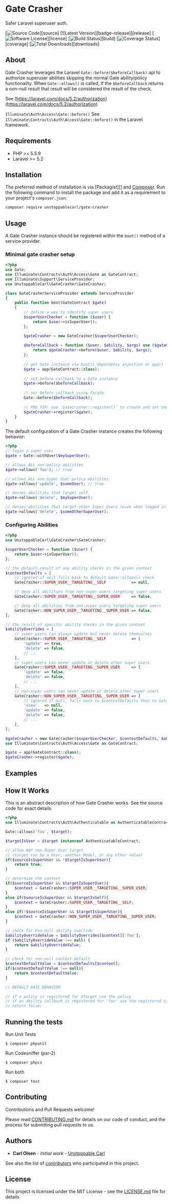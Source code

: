 # Gate Crasher
Safer Laravel superuser auth.

[![Source Code][badge-source]][source]
[![Latest Version][badge-release]][release]
[![Software License][badge-license]][license]
[![Build Status][badge-build]][build]
[![Coverage Status][badge-coverage]][coverage]
[![Total Downloads][badge-downloads]][downloads]

## About

Gate Crasher leverages the Laravel `Gate::before($beforeCallback)` api to authorize superuser abilities skipping the normal Gate ability/policy functionality.
When `Gate::allows()` is called, If the `$beforeCallback` returns a non-null result that result will be considered the result of the check.

See [https://laravel.com/docs/5.2/authorization](https://laravel.com/docs/5.2/authorization)

`Illuminate\Auth\Access\Gate::before()`
See `Illuminate\Contracts\Auth\Access\Gate::before()` in the Laravel framework.

## Requirements

 - PHP >= 5.5.9
 - Laravel >= 5.2

## Installation

The preferred method of installation is via [Packagist][] and [Composer][]. 
Run the following command to install the package and add it as a requirement to your project's `composer.json`:

```bash
composer require unstoppablecarl/gate-crasher
```

## Usage

A Gate Crasher instance should be registered within the `boot()` method of a service provider.

### Minimal gate crasher setup

```php
<?php
use Gate;
use Illuminate\Contracts\Auth\Access\Gate as GateContract;
use Illuminate\Support\ServiceProvider;
use UnstoppableCarl\GateCrasher\GateCrasher;

class GateCrasherServiceProvider extends ServiceProvider
{
    public function boot(GateContract $gate)
    {
        // define a way to identify super users
        $superUserChecker = function ($user) {
            return $user->isSuperUser();
        };

        $gateCrasher = new GateCrasher($superUserChecker);
        
        $beforeCallback = function ($user, $ability, $args) use ($gateCrasher) {
            return $gateCrasher->before($user, $ability, $args);
        };
        
        // get Gate instance via boot() dependency injection or app()
        $gate = app(GateContract::class);
        
        // set before callback to a Gate instance
        $gate->before($beforeCallback);
        
        // set before callback using facade
        Gate::before($beforeCallback);
        
        // PRO TIP: use `GateCrasher::register()` to create and set the before callback on a Gate instance for you
        $gateCrasher->register($gate);
    }
}
```

The default configuration of a Gate Crasher instance creates the following behavior:
 
```php
<?php
// login a super user
$gate = Gate::withUser($mySuperUser);

// allows ALL non-policy abilities
$gate->allows('foo'); // true

// allows ALL non-Super User policy abilities
$gate->allows('update', $someUser); // true

// denies abilities that target self
$gate->allows('delete', $mySuperUser);

// denies abilities that target other Super Users (even when logged in as a Super User)
$gate->allows('delete', $someOtherSuperUser);

```

### Configuring Abilities

```php
<?php
use UnstoppableCarl\GateCrasher\GateCrasher;

$superUserChecker = function ($user) {
    return $user->isSuperUser();
};

// the default result of any ability checks in the given context
$contextDefaults = [
    // ignored if null falls back to default Gate::allows() check
    GateCrasher::SUPER_USER__TARGETING__SELF           => null,

    // deny all abilities from non-super users targeting super users
    GateCrasher::SUPER_USER__TARGETING__SUPER_USER     => false,

    // deny all abilities from non-super users targeting super users
    GateCrasher::NON_SUPER_USER__TARGETING__SUPER_USER => false,
];

// the result of specific ability checks in the given context
$abilityOverrides = [
    // super users can always update but never delete themselves
    GateCrasher::SUPER_USER__TARGETING__SELF           => [
        'update' => true,
        'delete' => false,
        // ...
    ],
    // super users can never update or delete other super users
    GateCrasher::SUPER_USER__TARGETING__SUPER_USER     => [
        'update' => false,
        'delete' => false,
        // ...
    ],
    // non-super users can never update or delete other super users
    GateCrasher::NON_SUPER_USER__TARGETING__SUPER_USER => [
        // ignored if null, falls back to $contextDefaults then to Gate::allows() check
        'view'   => null,
        'update' => false,
        'delete' => false,
        // ...
    ],
];

$gateCrasher = new GateCrasher($superUserChecker, $contextDefaults, $abilityOverrides);
use Illuminate\Contracts\Auth\Access\Gate as GateContract;

$gate = app(GateContract::class);
$gateCrasher->register($gate);

```
## Examples

## How It Works

This is an abstract description of how Gate Crasher works. See the source code for exact details.

```php
<?php
use Illuminate\Contracts\Auth\Authenticatable as AuthenticatableContract;

Gate::allows('foo', $target);

$targetIsUser = $target instanceof AuthenticatableContract;

// allow ANY non-Super User target
// (target can be a User, another Model, or any other value)
if($sourceIsSuperUser && !$targetIsSuperUser){
    return true;
}

// determine the context
if($sourceIsSuperUser && $targetIsSuperUser){
    $context = GateCrasher::SUPER_USER__TARGETING__SUPER_USER;
}
else if($sourceIsSuperUser && $targetIsSelf){
    $context = GateCrasher::SUPER_USER__TARGETING__SELF;
}
else if(!$sourceIsSuperUser && $targetIsSuperUser){
    $context = GateCrasher::NON_SUPER_USER__TARGETING__SUPER_USER;
}

// check for non-null ability override
$abilityOverrideValue = $abilityOverrides[$context]['foo'];
if ($abilityOverrideValue !== null) {
    return $abilityOverrideValue;
}

// check for non-null context default
$contextDefaultValue = $contextDefaults[$context];
if($contextDefaultValue !== null){
    return $contextDefaultValue;
}

// DEFAULT GATE BEHAVIOR

// if a policy is registered for $target use the policy
// if an ability callback is registered for 'foo' use the registered callback
// return false;
```

## Running the tests

Run Unit Tests

```
$ composer phpunit
```

Run Codesniffer (psr-2)
```
$ composer phpcs
```

Run both

```
$ composer test
```

## Contributing

Contributions and Pull Requests welcome!

Please read [CONTRIBUTING.md](CONTRIBUTING.md) for details on our code of conduct, and the process for submitting pull requests to us.
 
## Authors

* **Carl Olsen** - *Initial work* - [Unstoppable Carl](https://github.com/unstoppablecarl)

See also the list of [contributors][] who participated in this project.

## License

This project is licensed under the MIT License - see the [LICENSE.md](LICENSE.md) file for details

[composer]: http://getcomposer.org/
[contributors]: https://github.com/unstoppablecarl/gate-crasher/contributors

[badge-source]: https://img.shields.io/badge/source-unstoppablecarl/gate-crasher-blue.svg?style=flat-square
[badge-license]: https://img.shields.io/badge/license-MIT-brightgreen.svg?style=flat-square
[badge-build]: https://img.shields.io/travis/unstoppablecarl/gate-crasher/master.svg?style=flat-square
[badge-coverage]: https://img.shields.io/coveralls/unstoppablecarl/gate-crasher/master.svg?style=flat-square
[badge-downloads]: https://img.shields.io/packagist/dt/unstoppablecarl/gate-crasher.svg?style=flat-square